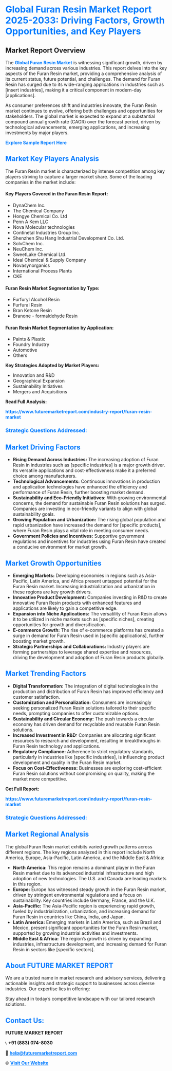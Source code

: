 <h1 style="color: #007BFF;">Global Furan Resin Market Report 2025-2033: Driving Factors, Growth Opportunities, and Key Players</h1>

<section id="overview">
<h2>Market Report Overview</h2>
<p>The <a href="https://www.futuremarketreport.com/industry-report/furan-resin-market" style="color: #007BFF; text-decoration: none;"><strong>Global Furan Resin Market</strong></a> is witnessing significant growth, driven by increasing demand across various industries. This report delves into the key aspects of the Furan Resin market, providing a comprehensive analysis of its current status, future potential, and challenges. The demand for Furan Resin has surged due to its wide-ranging applications in industries such as [insert industries], making it a critical component in modern-day [applications].</p>
<p>As consumer preferences shift and industries innovate, the Furan Resin market continues to evolve, offering both challenges and opportunities for stakeholders. The global market is expected to expand at a substantial compound annual growth rate (CAGR) over the forecast period, driven by technological advancements, emerging applications, and increasing investments by major players.</p>
</section>

<section id="overview">
<p><a href="https://www.futuremarketreport.com/request-sample/reportId=84242" style="color: #007BFF; text-decoration: none;"><strong>Explore Sample Report Here</strong></a></p>
</section>

<section id="key-players">
<h2 style="color: #007BFF;">Market Key Players Analysis</h2>
<p>The Furan Resin market is characterized by intense competition among key players striving to capture a larger market share. Some of the leading companies in the market include:</p>
<h4>Key Players Covered in the Furan Resin Report:</h4>
<ul><li>DynaChem Inc.</li><li>The Chemical Company</li><li>Hongye Chemical Co. Ltd</li><li>Penn A Kem LLC</li><li>Nova Molecular technologies</li><li>Continetal Industries Group Inc.</li><li>Shenzhen Shu Hang Industrial Development Co. Ltd.</li><li>SolvChem Inc.</li><li>NeuChem Inc.</li><li>SweetLake Chemical Ltd.</li><li>Ideal Chemical &amp; Supply Company</li><li>Novasynorganics</li><li>International Process Plants</li><li>CKE</li></ul>
<h4>Furan Resin Market Segmentation by Type:</h4>
<ul><li>Furfuryl Alcohol Resin</li><li>Furfural Resin</li><li>Bran Ketone Resin</li><li>Branone - formaldehyde Resin</li></ul>

<h4>Furan Resin Market Segmentation by Application:</h4>
<ul><li>Paints &amp; Plastic</li><li>Foundry Industry</li><li>Automotive</li><li>Others</li></ul>
<p><strong>Key Strategies Adopted by Market Players:</strong></p>
<ul>
<li>Innovation and R&D</li>
<li>Geographical Expansion</li>
<li>Sustainability Initiatives</li>
<li>Mergers and Acquisitions</li>
</ul>
</section>

<section>
<p><strong>Read Full Analysis: </strong></p><a href="https://www.futuremarketreport.com/industry-report/furan-resin-market" style="color: #007BFF; text-decoration: none;"><strong>https://www.futuremarketreport.com/industry-report/furan-resin-market</strong></a>
<h3 style="color: #007BFF;">Strategic Questions Addressed:</h3>
</section>

<section id="driving-factors">
<h2 style="color: #007BFF;">Market Driving Factors</h2>
<ul>
<li><strong>Rising Demand Across Industries:</strong> The increasing adoption of Furan Resin in industries such as [specific industries] is a major growth driver. Its versatile applications and cost-effectiveness make it a preferred choice among manufacturers.</li>
<li><strong>Technological Advancements:</strong> Continuous innovations in production and application technologies have enhanced the efficiency and performance of Furan Resin, further boosting market demand.</li>
<li><strong>Sustainability and Eco-Friendly Initiatives:</strong> With growing environmental concerns, the demand for sustainable Furan Resin solutions has surged. Companies are investing in eco-friendly variants to align with global sustainability goals.</li>
<li><strong>Growing Population and Urbanization:</strong> The rising global population and rapid urbanization have increased the demand for [specific products], where Furan Resin plays a vital role in meeting consumer needs.</li>
<li><strong>Government Policies and Incentives:</strong> Supportive government regulations and incentives for industries using Furan Resin have created a conducive environment for market growth.</li>
</ul>
</section>

<section id="growth-opportunities">
<h2 style="color: #007BFF;">Market Growth Opportunities</h2>
<ul>
<li><strong>Emerging Markets:</strong> Developing economies in regions such as Asia-Pacific, Latin America, and Africa present untapped potential for the Furan Resin market. Increasing industrialization and urbanization in these regions are key growth drivers.</li>
<li><strong>Innovative Product Development:</strong> Companies investing in R&D to create innovative Furan Resin products with enhanced features and applications are likely to gain a competitive edge.</li>
<li><strong>Expansion into Niche Applications:</strong> The versatility of Furan Resin allows it to be utilized in niche markets such as [specific niches], creating opportunities for growth and diversification.</li>
<li><strong>E-commerce Growth:</strong> The rise of e-commerce platforms has created a surge in demand for Furan Resin used in [specific applications], further boosting market growth.</li>
<li><strong>Strategic Partnerships and Collaborations:</strong> Industry players are forming partnerships to leverage shared expertise and resources, driving the development and adoption of Furan Resin products globally.</li>
</ul>
</section>

<section id="trending-factors">
<h2 style="color: #007BFF;">Market Trending Factors</h2>
<ul>
<li><strong>Digital Transformation:</strong> The integration of digital technologies in the production and distribution of Furan Resin has improved efficiency and customer satisfaction.</li>
<li><strong>Customization and Personalization:</strong> Consumers are increasingly seeking personalized Furan Resin solutions tailored to their specific needs, prompting companies to offer customizable options.</li>
<li><strong>Sustainability and Circular Economy:</strong> The push towards a circular economy has driven demand for recyclable and reusable Furan Resin solutions.</li>
<li><strong>Increased Investment in R&D:</strong> Companies are allocating significant resources to research and development, resulting in breakthroughs in Furan Resin technology and applications.</li>
<li><strong>Regulatory Compliance:</strong> Adherence to strict regulatory standards, particularly in industries like [specific industries], is influencing product development and quality in the Furan Resin market.</li>
<li><strong>Focus on Cost-Effectiveness:</strong> Businesses are exploring cost-efficient Furan Resin solutions without compromising on quality, making the market more competitive.</li>
</ul>
</section>

<section>
<p><strong>Get Full Report: </strong></p><a href="https://www.futuremarketreport.com/industry-report/furan-resin-market" style="color: #007BFF; text-decoration: none;"><strong>https://www.futuremarketreport.com/industry-report/furan-resin-market</strong></a>
<h3 style="color: #007BFF;">Strategic Questions Addressed:</h3>
</section>


<section id="regional-analysis">
<h2 style="color: #007BFF;">Market Regional Analysis</h2>
<p>The global Furan Resin market exhibits varied growth patterns across different regions. The key regions analyzed in this report include North America, Europe, Asia-Pacific, Latin America, and the Middle East & Africa:</p>
<ul>
<li><strong>North America:</strong> This region remains a dominant player in the Furan Resin market due to its advanced industrial infrastructure and high adoption of new technologies. The U.S. and Canada are leading markets in this region.</li>
<li><strong>Europe:</strong> Europe has witnessed steady growth in the Furan Resin market, driven by stringent environmental regulations and a focus on sustainability. Key countries include Germany, France, and the U.K.</li>
<li><strong>Asia-Pacific:</strong> The Asia-Pacific region is experiencing rapid growth, fueled by industrialization, urbanization, and increasing demand for Furan Resin in countries like China, India, and Japan.</li>
<li><strong>Latin America:</strong> Emerging markets in Latin America, such as Brazil and Mexico, present significant opportunities for the Furan Resin market, supported by growing industrial activities and investments.</li>
<li><strong>Middle East & Africa:</strong> The region’s growth is driven by expanding industries, infrastructure development, and increasing demand for Furan Resin in sectors like [specific sectors].</li>
</ul>
</section>

<footer>
<h2 style="color: #007BFF;">About FUTURE MARKET REPORT</h2>
<p>We are a trusted name in market research and advisory services, delivering actionable insights and strategic support to businesses across diverse industries. Our expertise lies in offering:</p>

<p>Stay ahead in today’s competitive landscape with our tailored research solutions.</p>

<h2 style="color: #007BFF;">Contact Us:</h2>
<p><strong>FUTURE MARKET REPORT</strong></p>
<p>📞 <strong>+91 (883) 074-8030</strong></p>
<p>📧 <strong><a href="mailto:help@futuremarketreport.com" style="color: #007BFF;">help@futuremarketreport.com</a></strong></p>
<p>🌐 <strong><a href="https://www.futuremarketreport.com/" style="color: #007BFF;">Visit Our Website</a></strong></p>
</footer>